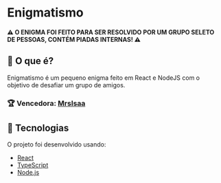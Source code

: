 # Enigmatismo

#### :warning: **O ENIGMA FOI FEITO PARA SER RESOLVIDO POR UM GRUPO SELETO DE PESSOAS, CONTÉM PIADAS INTERNAS!** :warning:

## 📃 O que é?

Enigmatismo é um pequeno enigma feito em React e NodeJS com o objetivo de desafiar um grupo de amigos.

### 🏆 Vencedora: [MrsIsaa][mrsisaa]

## :rocket: Tecnologias

O projeto foi desenvolvido usando:

- [React][reactjs]
- [TypeScript][typescript]
- [Node.js][nodejs]

[typescript]: https://www.typescriptlang.org/
[reactjs]: https://reactjs.org
[nodejs]: https://nodejs.org/en/
[mrsisaa]: https://github.com/MrsIsaa

